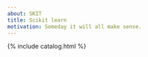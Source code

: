 ```yaml
---
about: SKIT
title: Scikit learn
motivation: Someday it will all make sense.
---
```


{% include catalog.html %}